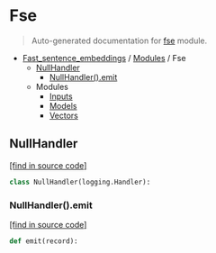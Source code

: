 # Fse

> Auto-generated documentation for [fse](../../fse/__init__.py) module.

- [Fast_sentence_embeddings](../README.md#fast_sentence_embeddings-index) / [Modules](../MODULES.md#fast_sentence_embeddings-modules) / Fse
    - [NullHandler](#nullhandler)
        - [NullHandler().emit](#nullhandleremit)
    - Modules
        - [Inputs](inputs.md#inputs)
        - [Models](models/index.md#models)
        - [Vectors](vectors.md#vectors)

## NullHandler

[[find in source code]](../../fse/__init__.py#L19)

```python
class NullHandler(logging.Handler):
```

### NullHandler().emit

[[find in source code]](../../fse/__init__.py#L20)

```python
def emit(record):
```

